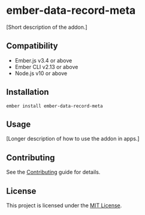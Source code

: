 ember-data-record-meta
==============================================================================

[Short description of the addon.]


Compatibility
------------------------------------------------------------------------------

* Ember.js v3.4 or above
* Ember CLI v2.13 or above
* Node.js v10 or above


Installation
------------------------------------------------------------------------------

```
ember install ember-data-record-meta
```


Usage
------------------------------------------------------------------------------

[Longer description of how to use the addon in apps.]


Contributing
------------------------------------------------------------------------------

See the [Contributing](CONTRIBUTING.md) guide for details.


License
------------------------------------------------------------------------------

This project is licensed under the [MIT License](LICENSE.md).

